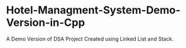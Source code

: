 # Hotel-Managment-System-Demo-Version-in-Cpp
A Demo Version of DSA Project Created using Linked List and Stack.
